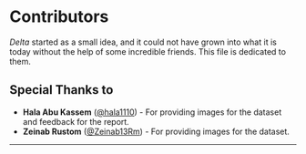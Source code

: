 # Contributors

*Delta* started as a small idea, and it could not have grown into what it is today without the help of some incredible friends. This file is dedicated to them.


## Special Thanks to 

* **Hala Abu Kassem** ([@hala1110](https://github.com/hala1110)) - For providing images for the dataset and feedback for the report.
* **Zeinab Rustom** ([@Zeinab13Rm](https://github.com/Zeinab13Rm)) - For providing images for the dataset.

---

